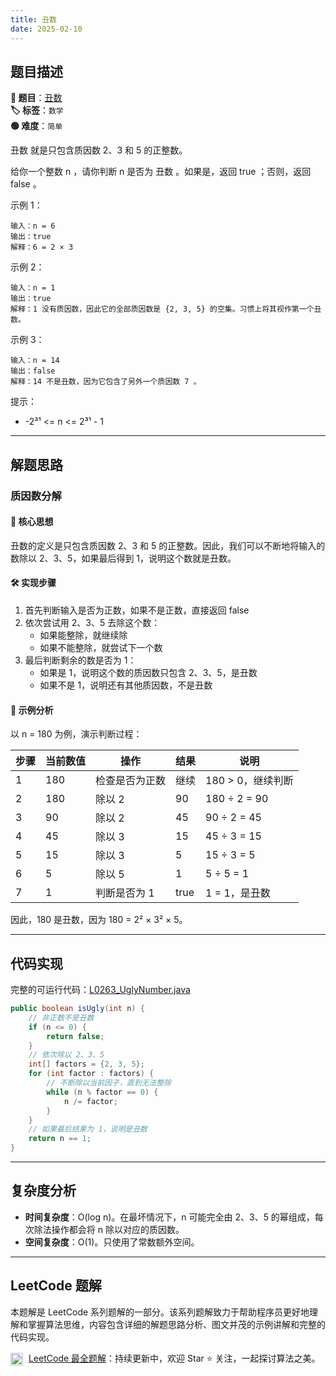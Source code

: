 ```yaml
---
title: 丑数
date: 2025-02-10
---
```


## 题目描述

**🔗 题目**：[丑数](https://leetcode.cn/problems/ugly-number/)  
**🏷️ 标签**：`数学`  
**🟢 难度**：`简单`  

丑数 就是只包含质因数 2、3 和 5 的正整数。

给你一个整数 n ，请你判断 n 是否为 丑数 。如果是，返回 true ；否则，返回 false 。

示例 1：
```
输入：n = 6
输出：true
解释：6 = 2 × 3
```

示例 2：
```
输入：n = 1
输出：true
解释：1 没有质因数，因此它的全部质因数是 {2, 3, 5} 的空集。习惯上将其视作第一个丑数。
```

示例 3：
```
输入：n = 14
输出：false
解释：14 不是丑数，因为它包含了另外一个质因数 7 。
```

提示：
- -2³¹ <= n <= 2³¹ - 1

---

## 解题思路
### 质因数分解

#### 📝 核心思想
丑数的定义是只包含质因数 2、3 和 5 的正整数。因此，我们可以不断地将输入的数除以 2、3、5，如果最后得到 1，说明这个数就是丑数。

#### 🛠️ 实现步骤
1. 首先判断输入是否为正数，如果不是正数，直接返回 false
2. 依次尝试用 2、3、5 去除这个数：
   - 如果能整除，就继续除
   - 如果不能整除，就尝试下一个数
3. 最后判断剩余的数是否为 1：
   - 如果是 1，说明这个数的质因数只包含 2、3、5，是丑数
   - 如果不是 1，说明还有其他质因数，不是丑数

#### 🧩 示例分析
以 n = 180 为例，演示判断过程：

| 步骤 | 当前数值 | 操作 | 结果 | 说明 |
|-----|---------|------|------|-----|
| 1 | 180 | 检查是否为正数 | 继续 | 180 > 0，继续判断 |
| 2 | 180 | 除以 2 | 90 | 180 ÷ 2 = 90 |
| 3 | 90 | 除以 2 | 45 | 90 ÷ 2 = 45 |
| 4 | 45 | 除以 3 | 15 | 45 ÷ 3 = 15 |
| 5 | 15 | 除以 3 | 5 | 15 ÷ 3 = 5 |
| 6 | 5 | 除以 5 | 1 | 5 ÷ 5 = 1 |
| 7 | 1 | 判断是否为 1 | true | 1 = 1，是丑数 |

因此，180 是丑数，因为 180 = 2² × 3² × 5。

---

## 代码实现

完整的可运行代码：[L0263_UglyNumber.java](../src/main/java/L0263_UglyNumber.java)

```java
public boolean isUgly(int n) {
    // 非正数不是丑数
    if (n <= 0) {
        return false;
    }
    // 依次除以 2、3、5
    int[] factors = {2, 3, 5};
    for (int factor : factors) {
        // 不断除以当前因子，直到无法整除
        while (n % factor == 0) {
            n /= factor;
        }
    }
    // 如果最后结果为 1，说明是丑数
    return n == 1;
}
```

---

## 复杂度分析

- **时间复杂度**：O(log n)。在最坏情况下，n 可能完全由 2、3、5 的幂组成，每次除法操作都会将 n 除以对应的质因数。
- **空间复杂度**：O(1)。只使用了常数额外空间。

---

## LeetCode 题解
     
本题解是 LeetCode 系列题解的一部分。该系列题解致力于帮助程序员更好地理解和掌握算法思维，内容包含详细的解题思路分析、图文并茂的示例讲解和完整的代码实现。
     
<img src="https://github.githubassets.com/images/modules/logos_page/GitHub-Mark.png" alt="GitHub" width="20" style="vertical-align: middle; margin-right: 5px"> [LeetCode 最全题解](https://github.com/LjyYano/LeetCode)：持续更新中，欢迎 Star ⭐️ 关注，一起探讨算法之美。 